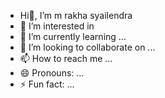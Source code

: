 - Hi👋, I’m m rakha syailendra
- 👀 I’m interested in 
- 🌱 I’m currently learning ...
- 💞️ I’m looking to collaborate on ...
- 📫 How to reach me ...
- 😄 Pronouns: ...
- ⚡ Fun fact: ...

<!---
rakasyailendra/rakasyailendra is a ✨ special ✨ repository because its `README.md` (this file) appears on your GitHub profile.
You can click the Preview link to take a look at your changes.
--->
